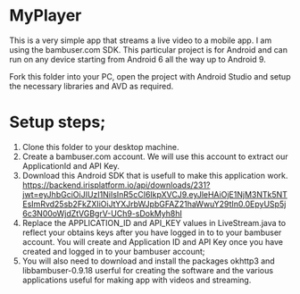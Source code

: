 # MyPlayer
This is a very simple app that streams a live video to a mobile app. I am using the bambuser.com SDK. This particular project is for Android and can run on any device starting from Android 6 all the way up to Android 9. 

Fork this folder into your PC, open the project with Android Studio and setup the necessary libraries and AVD as required.

# Setup steps;
1. Clone this folder to your desktop machine.
2. Create a bambuser.com account. We will use this account to extract our ApplicationId and API Key.
3. Download this Android SDK that is usefull to make this application work. https://backend.irisplatform.io/api/downloads/231?jwt=eyJhbGciOiJIUzI1NiIsInR5cCI6IkpXVCJ9.eyJleHAiOjE1NjM3NTk5NTEsImRvd25sb2FkZXIiOiJtYXJrbWJpbGFAZ21haWwuY29tIn0.0EpyUSp5j6c3N00oWjdZtVGBgrV-UCh9-sDokMyh8hI
4. Replace the APPLICATION_ID and API_KEY values in LiveStream.java to reflect your obtains keys after you have logged in to to your bambuser account. You will create and Application ID and API Key once you have created and logged in to your bambuser account;
5. You will also need to download and install the packages okhttp3 and libbambuser-0.9.18 userful for creating the software and the various applications useful for making app with videos and streaming.

